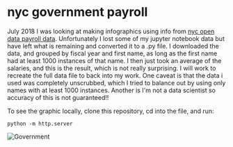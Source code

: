 # nyc government payroll

July 2018 I was looking at making infographics using info from [nyc open data payroll data](https://data.cityofnewyork.us/City-Government/Citywide-Payroll-Data-Fiscal-Year-/k397-673e). Unfortunately I lost some of my jupyter notebook data but have left what is remaining and converted it to a .py file. I downloaded the data, and grouped by fiscal year and first name, as long as the first name had at least 1000 instances of that name. I then just took an average of the salaries, and this is the result, which is not really surprising. I will work to recreate the full data file to back into my work. One caveat is that the data i used was completely unscrubbed, which I tried to balance out by using only names with at least 1000 instances. Another is I'm not a data scientist so accuracy of this is not guaranteed!!

To see the graphic locally, clone this repository, cd into the file, and run:

```
python -m http.server
```

![Government](https://s3.gifyu.com/images/tablenums3.gif)
